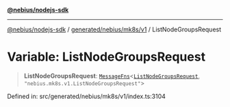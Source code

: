 [**@nebius/nodejs-sdk**](../../../../../README.md)

***

[@nebius/nodejs-sdk](../../../../../README.md) / [generated/nebius/mk8s/v1](../README.md) / ListNodeGroupsRequest

# Variable: ListNodeGroupsRequest

> **ListNodeGroupsRequest**: [`MessageFns`](../../../../../runtime/protos/core/interfaces/MessageFns.md)\<[`ListNodeGroupsRequest`](../interfaces/ListNodeGroupsRequest.md), `"nebius.mk8s.v1.ListNodeGroupsRequest"`\>

Defined in: src/generated/nebius/mk8s/v1/index.ts:3104
